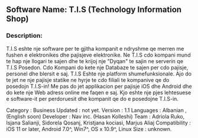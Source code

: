 ## Software Name: T.I.S (Technology Information Shop) 

### Description: 
T.I.S eshte nje software per te gjitha kompanit e ndryshme qe merren me fushen 
e elektronikes dhe pajisjeve elektronike. Ne T.I.S cdo kompani mund te hap nje 
llogari te sajen dhe te krijoj nje "Dyqan" te sajin ne serverin qe T.I.S Posedon. 
Cdo Kompani do kete nje Databaze te sajen per cdo pajisje, personel dhe blersit e 
saj. T.I.S Eshte nje platform shumefunksionale. Ajo do te jet ne 
nje pajisje statike ne hyrje te cdo filiali te kompanive qe do posedojn T.I.S-in! 
Me pas do jet applikacion per pajisje iOS dhe Android dhe do kete nje Web adress 
online me faqen e saj. Kjo eshte nje pjes lehtesuese e software-it per perdoruesit
dhe kompanit qe do e posedojne T.I.S-in. 

Category : Business 
Updated : not yet.
Version : 1.1
Languages : Albanian , (English soon)
Developer : Nav inc. (Hasan Kolleshi)
Team : Adriola Ruko, Isjana Salianji, Sidorela Qosanj, Kristjana kociasi, Marjus Aliaj
Compatibility : iOS 11 or later, Android 7.0^, Win7^, OS x 10.9^, Linux
Size : unknown.
